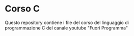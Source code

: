 # Corso C

Questo repository contiene i file del corso del linguaggio di programmazione C del canale youtube "Fuori Programma"
